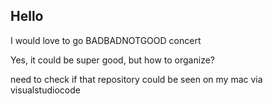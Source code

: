 ## Hello

I would love to go BADBADNOTGOOD concert 

Yes, it could be super good, but how to organize?

need to check if that repository could be seen on my mac via visualstudiocode
